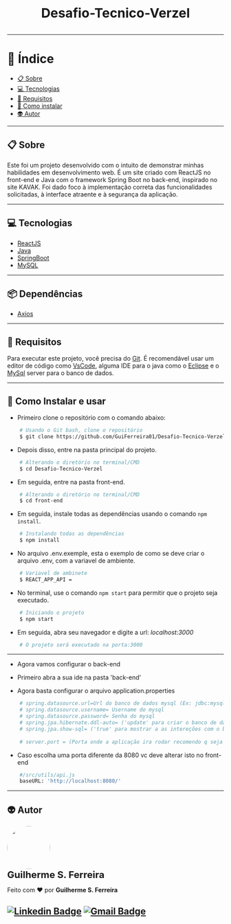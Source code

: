 <h3 align="center" style="font-size: 30px; font-weight: bold; margin-bottom: 32px">
  Desafio-Tecnico-Verzel
</h3>


---

# :bookmark_tabs: Índice

  - [:clipboard: Sobre](#clipboard-Sobre)
  - [:computer: Tecnologias](#computer-Tecnologias)
  - [:bookmark_tabs: Requisitos](#bookmark_tabs-Requisitos)
  - [:file_folder: Como instalar](#file_folder-Como-instalar-e-usar)
  - [:alien: Autor](#alien-Autor)


---

## :clipboard: Sobre

Este foi um projeto desenvolvido com o intuito de demonstrar minhas habilidades em desenvolvimento web. É um site criado com ReactJS no front-end e Java com o framework Spring Boot no back-end, inspirado no site KAVAK. Foi dado foco à implementação correta das funcionalidades solicitadas, à interface atraente e à segurança da aplicação.

---
## :computer: Tecnologias
* [ReactJS](https://react.dev/)
* [Java](https://www.java.com/pt-BR/)
* [SpringBoot](https://spring.io/projects/spring-boot)
* [MySQL](https://www.mysql.com/)

---
## :package: Dependências
* [Axios](https://mozilla.github.io/nunjucks/)

---

## :bookmark_tabs: Requisitos
Para executar este projeto, você precisa do [Git](https://git-scm.com/).
É recomendável usar um editor de código como [VsCode](https://code.visualstudio.com/), alguma IDE para o java como o [Eclipse](https://www.eclipse.org/downloads/) e o [MySql](https://dev.mysql.com/downloads/mysql/) server para o banco de dados.

---

## :file_folder: Como Instalar e usar
* Primeiro clone o repositório com o comando abaixo:
```bash
    # Usando o Git bash, clone o repositório
    $ git clone https://github.com/GuiFerreira01/Desafio-Tecnico-Verzel.git
```

* Depois disso, entre na pasta principal do projeto.

```bash
    # Alterando o diretório no terminal/CMD
    $ cd Desafio-Tecnico-Verzel
```
* Em seguida, entre na pasta front-end.

```bash
    # Alterando o diretório no terminal/CMD
    $ cd front-end
```

* Em seguida, instale todas as dependências usando o comando `npm install`.

```bash
    # Instalando todas as dependências
    $ npm install
```

* No arquivo .env.exemple, esta o exemplo de como se deve criar o arquivo .env, com a variavel de ambiente.

```bash
    # Variavel de ambinete
    $ REACT_APP_API = 
```

* No terminal, use o comando `npm start` para permitir que o projeto seja executado.

```bash
    # Iniciando o projeto
    $ npm start
```

* Em seguida, abra seu navegador e digite a url: *localhost:3000*

```bash
    # O projeto será executado na porta:3000

```
---

* Agora vamos configurar o back-end

* Primeiro abra a sua ide na pasta 'back-end'

* Agora basta configurar o arquivo application.properties

```bash
    # spring.datasource.url=Url do banco de dados mysql (Ex: jdbc:mysql://localhost:3306/teste67)
    # spring.datasource.username= Username do mysql
    # spring.datasource.password= Senha do mysql
    # spring.jpa.hibernate.ddl-auto= ('update' para criar o banco de dados)
    # spring.jpa.show-sql= ('true' para mostrar a as intereções com o banco de dados no console)
      
    # server.port = (Porta onde a aplicação ira rodar recomendo q seja 8080)

```
* Caso escolha uma porta diferente da 8080 vc deve alterar isto no front-end 

```bash
    #/src/utils/api.js 
    baseURL: 'http://localhost:8080/'
```
---

## :alien: Autor

 <img style="border-radius: 50%;" src="https://avatars.githubusercontent.com/u/88511664?v=4" width="100px;" alt=""/>
 <br />
 <sub><b style="font-size: 22px">Guilherme S. Ferreira</b></sub>

Feito com ❤️ por **Guilherme S. Ferreira**

[![Linkedin Badge](https://img.shields.io/badge/-Guilherme-blue?style=flat-square&logo=Linkedin&logoColor=white&link=https://www.linkedin.com/in/guilherme--ferreira/)](https://www.linkedin.com/in/guilherme--ferreira/)
[![Gmail Badge](https://img.shields.io/badge/-guilherme04ferreira03@gmail.com-c14438?style=flat-square&logo=Gmail&logoColor=white&link=mailto:guilherme04ferreira03@gmail.com)](mailto:guilherme-ferreira1953@hotmail.com)
---

